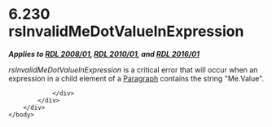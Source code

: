 <html dir="LTR" xmlns:mshelp="http://msdn.microsoft.com/mshelp" xmlns:ddue="http://ddue.schemas.microsoft.com/authoring/2003/5" xmlns:xlink="http://www.w3.org/1999/xlink" xmlns:tool="http://www.microsoft.com/tooltip">
    <head>
        <meta http-equiv="Content-Type" content="text/html; CHARSET=utf-8"></meta>
        <meta name="save" content="history"></meta>
        <title>6.230 rsInvalidMeDotValueInExpression</title>
        <xml>
            <mshelp:toctitle title="6.230 rsInvalidMeDotValueInExpression"></mshelp:toctitle>
            <mshelp:rltitle title="[MS-RDL]: rsInvalidMeDotValueInExpression"></mshelp:rltitle>
            <mshelp:keyword index="A" term="d97e06cb-27be-4e8a-bf07-5320dddce73f"></mshelp:keyword>
            <mshelp:attr name="DCSext.ContentType" value="open specification"></mshelp:attr>
            <mshelp:attr name="AssetID" value="d97e06cb-27be-4e8a-bf07-5320dddce73f"></mshelp:attr>
            <mshelp:attr name="TopicType" value="kbRef"></mshelp:attr>
            <mshelp:attr name="DCSext.Title" value="[MS-RDL]: rsInvalidMeDotValueInExpression" />
        </xml>
    </head>
    <body>
        <div id="header">
            <h1 class="heading">6.230 rsInvalidMeDotValueInExpression</h1>
        </div>
        <div id="mainSection">
            <div id="mainBody">
                <div id="allHistory" class="saveHistory"></div>
                <div id="sectionSection0" class="section" name="collapseableSection">
                    

<p><b><i>Applies to </i></b><a href="1e855f94-4617-47e4-b89e-0856c6cb420f.md"><b><i>RDL 2008/01</i></b></a><b><i>,
</i></b><a href="3428e690-a348-4ec7-8a6a-8efb42d2cdee.md"><b><i>RDL 2010/01</i></b></a><b><i>,
and </i></b><a href="52ce3983-2bfc-4e72-9359-42aaf5fe4509.md"><b><i>RDL 2016/01</i></b></a></p>

<p><i>rsInvalidMeDotValueInExpression</i> is a critical error
that will occur when an expression in a child element of a <a href="c813d832-e92f-40e9-aadf-77ec1845efbb.md">Paragraph</a> contains the
string &quot;Me.Value&quot;.</p>


                </div>
            </div>
        </div>
    </body>
</html>